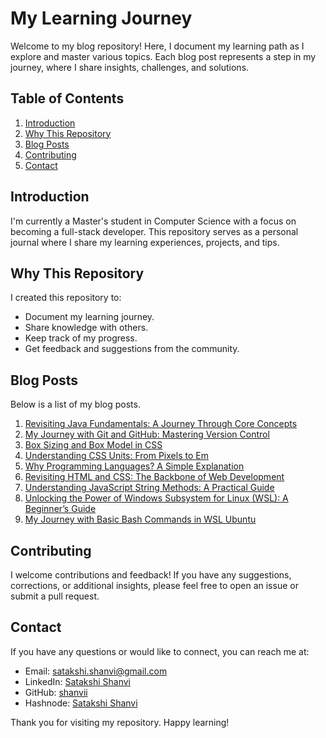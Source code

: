 # My Learning Journey

Welcome to my blog repository! Here, I document my learning path as I explore and master various topics. Each blog post represents a step in my journey, where I share insights, challenges, and solutions.

## Table of Contents

1. [Introduction](#introduction)
2. [Why This Repository](#why-this-repository)
3. [Blog Posts](#blog-posts)
4. [Contributing](#contributing)
5. [Contact](#contact)

## Introduction

I'm currently a Master's student in Computer Science with a focus on becoming a full-stack developer. This repository serves as a personal journal where I share my learning experiences, projects, and tips.

## Why This Repository

I created this repository to:

- Document my learning journey.
- Share knowledge with others.
- Keep track of my progress.
- Get feedback and suggestions from the community.

## Blog Posts

Below is a list of my blog posts.

1. [Revisiting Java Fundamentals: A Journey Through Core Concepts](https://satakshi.hashnode.dev/revisiting-java-fundamentals-a-journey-through-core-concepts)
2. [My Journey with Git and GitHub: Mastering Version Control](https://satakshi.hashnode.dev/my-journey-with-git-and-github-mastering-version-control)
3. [Box Sizing and Box Model in CSS](https://satakshi.hashnode.dev/box-sizing-and-box-model-in-css)
4. [Understanding CSS Units: From Pixels to Em](https://satakshi.hashnode.dev/understanding-css-units-from-pixels-to-em)
5. [Why Programming Languages? A Simple Explanation](https://satakshi.hashnode.dev/why-programming-languages-a-simple-explanation)
6. [Revisiting HTML and CSS: The Backbone of Web Development](https://satakshi.hashnode.dev/revisiting-html-and-css-the-backbone-of-web-development)
7. [Understanding JavaScript String Methods: A Practical Guide](https://satakshi.hashnode.dev/understanding-javascript-string-methods-a-practical-guide)
8. [Unlocking the Power of Windows Subsystem for Linux (WSL): A Beginner’s Guide](https://satakshi.hashnode.dev/unlocking-the-power-of-windows-subsystem-for-linux-wsl-a-beginners-guide)
9. [My Journey with Basic Bash Commands in WSL Ubuntu](https://satakshi.hashnode.dev/my-journey-with-basic-bash-commands-in-wsl-ubuntu)


<!-- ## How to Use This Repository

Each blog post is organized into its own directory with the following structure:

```
blogs/
  ├── post-title/
  │   ├── README.md  # Main article
  │   ├── code/      # Related code snippets
  │   └── resources/ # Additional resources (images, links, etc.)
```

To read a blog post, navigate to the corresponding directory and open the `README.md` file. -->

## Contributing

I welcome contributions and feedback! If you have any suggestions, corrections, or additional insights, please feel free to open an issue or submit a pull request.

## Contact

If you have any questions or would like to connect, you can reach me at:

- Email: [satakshi.shanvi@gmail.com](mailto:satakshi.shanvi@gmail.com)
- LinkedIn: [Satakshi Shanvi](https://www.linkedin.com/in/satakshi-shanvi/)
- GitHub: [shanvii](https://github.com/shanvii)
- Hashnode: [Satakshi Shanvi](https://satakshi.hashnode.dev/?source=top_nav_blog_home)

Thank you for visiting my repository. Happy learning!
